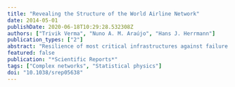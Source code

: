 ```yaml
---
title: "Revealing the Structure of the World Airline Network"
date: 2014-05-01
publishDate: 2020-06-18T10:29:28.532308Z
authors: ["Trivik Verma", "Nuno A. M. Araújo", "Hans J. Herrmann"]
publication_types: ["2"]
abstract: "Resilience of most critical infrastructures against failure of elements that appear insignificant is usually taken for granted. The World Airline Network (WAN) is an infrastructure that reduces the geographical gap between societies, both small and large, and brings forth economic gains. With the extensive use of a publicly maintained data set that contains information about airports and alternative connections between these airports, we empirically reveal that the WAN is a redundant and resilient network for long distance air travel, but otherwise breaks down completely due to removal of short and apparently insignificant connections. These short range connections with moderate number of passengers and alternate flights are the connections that keep remote parts of the world accessible. It is surprising, insofar as there exists a highly resilient and strongly connected core consisting of a small fraction of airports (around 2.3%) together with an extremely fragile star-like periphery. Yet, in spite of their relevance, more than 90% of the world airports are still interconnected upon removal of this core. With standard and unconventional removal measures we compare both empirical and topological perceptions for the fragmentation of the world. We identify how the WAN is organized into different classes of clusters based on the physical proximity of airports and analyze the consequence of this fragmentation."
featured: false
publication: "*Scientific Reports*"
tags: ["Complex networks", "Statistical physics"]
doi: "10.1038/srep05638"
---
```


